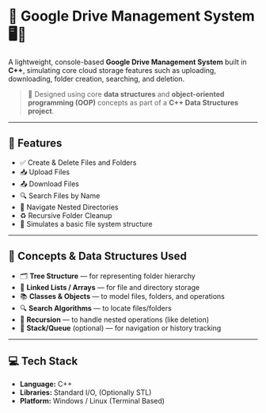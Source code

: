 # 📁 Google Drive Management System 🖥️💾

A lightweight, console-based **Google Drive Management System** built in **C++**, simulating core cloud storage features such as uploading, downloading, folder creation, searching, and deletion.

> 🔧 Designed using core **data structures** and **object-oriented programming (OOP)** concepts as part of a **C++ Data Structures project**.

---

## 🚀 Features

- ✅ Create & Delete Files and Folders  
- 📥 Upload Files  
- 📤 Download Files  
- 🔍 Search Files by Name  
- 🧭 Navigate Nested Directories  
- ♻️ Recursive Folder Cleanup  
- 💾 Simulates a basic file system structure

---

## 🧠 Concepts & Data Structures Used

- 🗂️ **Tree Structure** — for representing folder hierarchy  
- 🧵 **Linked Lists / Arrays** — for file and directory storage  
- 📚 **Classes & Objects** — to model files, folders, and operations  
- 🔍 **Search Algorithms** — to locate files/folders  
- 🔁 **Recursion** — to handle nested operations (like deletion)  
- 🧱 **Stack/Queue** (optional) — for navigation or history tracking

---

## 💻 Tech Stack

- **Language:** C++  
- **Libraries:** Standard I/O, (Optionally STL)  
- **Platform:** Windows / Linux (Terminal Based)


